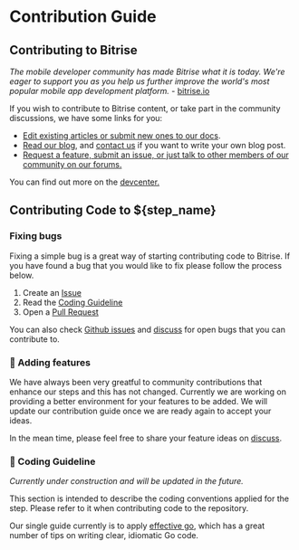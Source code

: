 # Contribution Guide

## Contributing to Bitrise

_The mobile developer community has made Bitrise what it is today. We're eager to support you as you help us further improve the world's most popular mobile app development platform._ - [bitrise.io](https://go.bitrise.io/community/contributing)

If you wish to contribute to Bitrise content, or take part in the community discussions, we have some links for you:

- [Edit existing articles or submit new ones to our docs](https://github.com/bitrise-io/devcenter/).
- [Read our blog](https://blog.bitrise.io/), and [contact us](https://www.bitrise.io/contact) if you want to write your own blog post.
- [Request a feature, submit an issue, or just talk to other members of our community on our forums.](https://discuss.bitrise.io/)

You can find out more on the [devcenter.](https://devcenter.bitrise.io/contributors/contributors-index/)

## Contributing Code to ${step_name}

### Fixing bugs

Fixing a simple bug is a great way of starting contributing code to Bitrise. If you have found a bug that you would like to fix please follow the process below.

1. Create an [Issue](${step_repo_url}/issues/new/choose)
1. Read the [Coding Guideline](#coding-guideline)
1. Open a [Pull Request](${step_repo_url}/pulls/new)

You can also check [Github issues](${step_repo_url}/issues) and [discuss](https://discuss.bitrise.io/) for open bugs that you can contribute to.

### 🚧 Adding features

We have always been very greatful to community contributions that enhance our steps and this has not changed. Currently we are working on providing a better environment for your features to be added. We will update our contribution guide once we are ready again to accept your ideas.

In the mean time, please feel free to share your feature ideas on [discuss](https://discuss.bitrise.io/).

### 🚧 Coding Guideline

_Currently under construction and will be updated in the future._

This section is intended to describe the coding conventions applied for the step. Please refer to it when contributing code to the repository.

Our single guide currently is to apply [effective go](https://golang.org/doc/effective_go.html), which has a great number of tips on writing clear, idiomatic Go code.
